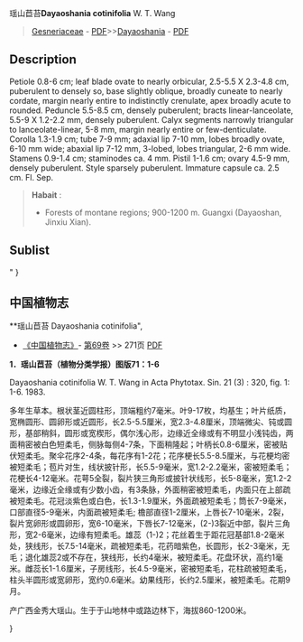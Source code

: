 瑶山苣苔**Dayaoshania cotinifolia** W. T. Wang

> [Gesneriaceae](http://www.iplant.cn/info/Gesneriaceae?t=foc) - [PDF](http://www.iplant.cn/foc/pdf/Gesneriaceae.pdf)>>[Dayaoshania](http://www.iplant.cn/info/Dayaoshania?t=foc) - [PDF](http://www.iplant.cn/foc/pdf/Dayaoshania.pdf)

## Description

Petiole 0.8-6 cm; leaf blade ovate to nearly orbicular, 2.5-5.5 X 2.3-4.8 cm, puberulent to densely so, base slightly oblique, broadly cuneate to nearly cordate, margin nearly entire to indistinctly crenulate, apex broadly acute to rounded. Peduncle 5.5-8.5 cm, densely puberulent; bracts linear-lanceolate, 5.5-9 X 1.2-2.2 mm, densely puberulent. Calyx segments narrowly triangular to lanceolate-linear, 5-8 mm, margin nearly entire or few-denticulate. Corolla 1.3-1.9 cm; tube 7-9 mm; adaxial lip 7-10 mm, lobes broadly ovate, 6-10 mm wide; abaxial lip 7-12 mm, 3-lobed, lobes triangular, 2-6 mm wide. Stamens 0.9-1.4 cm; staminodes ca. 4 mm. Pistil 1-1.6 cm; ovary 4.5-9 mm, densely puberulent. Style sparsely puberulent. Immature capsule ca. 2.5 cm. Fl. Sep.


> **Habait** : 
>* Forests of montane regions; 900-1200 m. Guangxi (Dayaoshan, Jinxiu Xian).


## Sublist
"
}
## 中国植物志



**瑶山苣苔 Dayaoshania cotinifolia",


* [《中国植物志》](http://www.iplant.cn/frps)- [第69卷](http://www.iplant.cn/frps/vol/69) >> 271页 [PDF](http://www.iplant.cn/frps/pdf/69/271.pdf)

**1．瑶山苣苔（植物分类学报）图版71：1-6**

Dayaoshania cotinifolia W. T. Wang in Acta Phytotax. Sin. 21 (3) : 320, fig. 1: 1-6. 1983.

多年生草本。根状茎近圆柱形，顶端粗约7毫米。叶9-17枚，均基生；叶片纸质，宽椭圆形、圆卵形或近圆形，长2.5-5.5厘米，宽2.3-4.8厘米，顶端微尖、钝或圆形，基部稍斜，圆形或宽楔形，偶尔浅心形，边缘近全缘或有不明显小浅钝齿，两面稍密被白色短柔毛，侧脉每侧4-7条，下面稍隆起；叶柄长0.8-6厘米，密被贴伏短柔毛。聚伞花序2-4条，每花序有1-2花；花序梗长5.5-8.5厘米，与花梗均密被短柔毛；苞片对生，线状披针形，长5.5-9毫米，宽1.2-2.2毫米，密被短柔毛；花梗长4-12毫米。花萼5全裂，裂片狭三角形或披针状线形，长5-8毫米，宽1.2-2毫米，边缘近全缘或有少数小齿，有3条脉，外面稍密被短柔毛，内面只在上部疏被短柔毛。花冠淡紫色或白色，长1.3-1.9厘米，外面疏被短柔毛；筒长7-9毫米，口部直径5-9毫米，内面疏被短柔毛; 檐部直径1-2厘米，上唇长7-10毫米，2裂，裂片宽卵形或圆卵形，宽6-10毫米，下唇长7-12毫米，(2-)3裂近中部，裂片三角形，宽2-6毫米，边缘有短柔毛。雄蕊（1-)2；花丝着生于距花冠基部1.8-2毫米处，狭线形，长7.5-14毫米，疏被短柔毛，花药暗紫色，长圆形，长2-3毫米，无毛；退化雄蕊2或不存在，狭线形，长约4毫米，被短柔毛。花盘环状，高约1毫米。雌蕊长1-1.6厘米，子房线形，长4.5-9毫米，密被短柔毛，花柱疏被短柔毛，柱头半圆形或宽卵形，宽约0.6毫米。幼果线形，长约2.5厘米，被短柔毛。花期9月。

产广西金秀大瑶山。生于于山地林中或路边林下，海拔860-1200米。



}